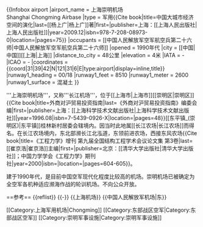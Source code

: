 {{Infobox airport
|airport_name = 上海崇明机场<br />Shanghai Chongming Airbase
|type = 军用<ref>{{Cite book|title=中国大城市经济空间的演化|last=[[杨上广|杨上广]]著|first=|publisher=上海：[[上海人民出版社|上海人民出版社]]|year=2009.12|isbn=978-7-208-08973-0|location=|pages=75}}</ref>
|occupants = [[中国人民解放军空军航空兵第二十六师|中国人民解放军空军航空兵第二十六师]]
|opened = 1990年代
|city = [[中国|中国]][[上海|上海]]
|distance_to_city = 48公里
|elevation = 4米
|IATA = - 
|ICAO = -
|coordinates = {{coord|31|39|42|N|121|31|6|E|type:airport|display=inline,title}}
|runway1_heading = 00/18
|runway1_feet = 8510
|runway1_meter = 2600
|runway1_surface = 混凝土
}}

'''上海崇明机场'''，又称'''长江机场'''，位于[[上海市|上海市]][[崇明区|崇明区]]<ref>{{Cite book|title=外商对沪贸易投资指南|last=《外商对沪贸易投资指南》编委会编|first=|publisher=上海：[[上海科学技术文献出版社|上海科学技术文献出版社]]|year=1996.08|isbn=7-5439-0926-X|location=|pages=48}}</ref>[[东平镇_(崇明区)|东平镇]]桂林新村居委会辖境内。因当时此地属[[长江农场|长江农场]]而得名。在长江农场境内，东北部濒长江北泓道，东领前进农场，西接东风农场<ref>{{Cite book|title=《工程力学》增刊 第九届全国结构工程学术会议论文集 第3卷|last=[[崔京浩|崔京浩]]主编|first=|publisher=北京：[[清华大学出版社|清华大学出版社]]；中国力学学会《工程力学》期刊社|year=2000|isbn=|location=|pages=604-605}}</ref>。

建于1990年代，是目前中国空军现代化程度比较高的机场。崇明机场已被确定为全空军各机种适应濒海作战的轮训机场。不向公众开放。

==参考==
{{reflist}}
{{-}}
{{上海机场}}
{{中国人民解放军机场|东}}

[[Category:上海军用机场|Chongming]]
[[Category:东部战区空军|Category:东部战区空军]]
[[Category:崇明军事设施|Category:崇明军事设施]]